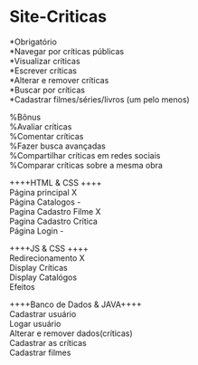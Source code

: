 # Site-Criticas
*Obrigatório  
*Navegar por críticas públicas  
*Visualizar críticas  
*Escrever críticas  
*Alterar e remover críticas  
*Buscar por críticas  
*Cadastrar filmes/séries/livros (um pelo menos)  

%Bônus  
%Avaliar críticas  
%Comentar críticas  
%Fazer busca avançadas  
%Compartilhar críticas em redes sociais  
%Comparar críticas sobre a mesma obra  


++++HTML & CSS ++++  
Página principal X  
Página Catalogos -  
Pagina Cadastro Filme X    
Pagina Cadastro Crítica   
Página Login -  

++++JS & CSS ++++  
Redirecionamento X  
Display Críticas  
Display Catalógos  
Efeitos  

++++Banco de Dados & JAVA++++  
Cadastrar usuário  
Logar usuário  
Alterar e remover dados(críticas)  
Cadastrar as críticas  
Cadastrar filmes  


